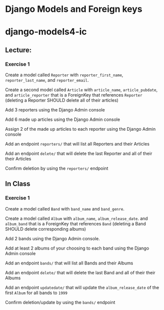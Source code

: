 # Django Models and Foreign keys

# django-models4-ic

## Lecture:

### Exercise 1
Create a model called ```Reporter``` with ```reporter_first_name```, ```reporter_last_name```, and ```reporter_email```.

Create a second model called ```Article``` with ```article_name```, ```article_pubdate```, and ```article_reporter``` that is a ForeignKey that references ```Reporter``` (deleting a Reporter SHOULD delete all of their articles)

Add 3 reporters using the Django Admin console

Add 6 made up articles using the Django Admin console

Assign 2 of the made up articles to each reporter using the Django Admin console

Add an endpoint ```reporters/``` that will list all Reporters and their Articles

Add an endpoint ```delete/``` that will delete the last Reporter and all of their their Articles

Confirm deletion by using the ```reporters/``` endpoint


## In Class

### Exercise 1
Create a model called ```Band``` with ```band_name``` and ```band_genre```.

Create a model called ```Album``` with ```album_name```, ```album_release_date```. and ```album_band``` that is a ForeignKey that references ```Band``` (deleting a Band SHOULD delete corresponding albums)

Add 2 bands using the Django Admin console.

Add at least 2 albums of your choosing to each band using the Django Admin console

Add an endpoint ```bands/``` that will list all Bands and their Albums

Add an endpoint ```delete/``` that will delete the last Band and all of their their Albums

Add an endpoint ```updatedate/``` that will update the ```album_release_date``` of the first ```Album``` for all bands to ```1999```

Confirm deletion/update by using the ```bands/``` endpoint




